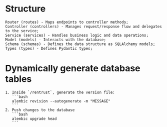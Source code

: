 # Structure
	Router (routes) - Maps endpoints to controller methods;
	Controller (controllers) - Manages request/response flow and delegates to the service;
	Service (services) - Handles business logic and data operations;
	Model (models) - Interacts with the database;
 	Schema (schemas) - Defines the data structure as SQLAlchemy models;
  	Types (types) - Defines Pydantic types;

# Dynamically generate database tables
	1. Inside `/rentrust`, generate the version file:
	   ```bash
	   alembic revision --autogenerate -m "MESSAGE"
	   ```
	2. Push changes to the database
	   ```bash
	   alembic upgrade head
	   ```
